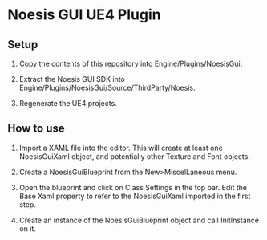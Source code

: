 Noesis GUI UE4 Plugin
=====================

Setup
-----

1. Copy the contents of this repository into Engine/Plugins/NoesisGui.

1. Extract the Noesis GUI SDK into Engine/Plugins/NoesisGui/Source/ThirdParty/Noesis.

1. Regenerate the UE4 projects.

How to use
----------

1. Import a XAML file into the editor. This will create at least one NoesisGuiXaml object, and potentially other Texture and Font objects.

1. Create a NoesisGuiBlueprint from the New>MiscelLaneous menu.

1. Open the blueprint and click on Class Settings in the top bar. Edit the Base Xaml property to refer to the NoesisGuiXaml imported in the first step.

1. Create an instance of the NoesisGuiBlueprint object and call InitInstance on it.